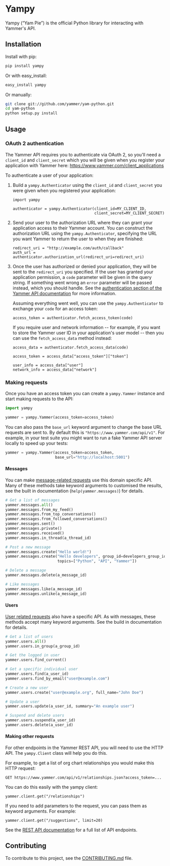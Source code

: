 # Yampy

Yampy (“Yam Pie”) is the official Python library for interacting with
Yammer's API.

## Installation

Install with pip:

```sh
pip install yampy
```

Or with easy_install:

```sh
easy_install yampy
```

Or manually:

```sh
git clone git://github.com/yammer/yam-python.git
cd yam-python
python setup.py install
```

## Usage

### OAuth 2 authentication

The Yammer API requires you to authenticate via OAuth 2, so you'll need a
`client_id` and `client_secret` which you will be given when you register your
application with Yammer here: <https://www.yammer.com/client_applications>

To authenticate a user of your application:

1.  Build a `yampy.Authenticator` using the `client_id` and `client_secret` you
    were given when you registered your application:

        import yampy

        authenticator = yampy.Authenticator(client_id=MY_CLIENT_ID,
                                            client_secret=MY_CLIENT_SECRET)

2.  Send your user to the authorization URL where they can grant your
    application access to their Yammer account. You can construct the
    authorization URL using the `yampy.Authenticator`, specifying the URL you
    want Yammer to return the user to when they are finished:

        redirect_uri = "http://example.com/auth/callback"
        auth_url = authenticator.authorization_url(redirect_uri=redirect_uri)

3.  Once the user has authorized or denied your application, they will be sent
    to the `redirect_uri` you specified. If the user has granted your application
    permission, a `code` parameter will be given in the query string. If
    something went wrong an `error` parameter will be passed instead,
    which you should handle. See the [authentication section of the Yammer API
    documentation][API-auth] for more information.

    Assuming everything went well, you can use the `yampy.Authenticator` to
    exchange your `code` for an access token:

        access_token = authenticator.fetch_access_token(code)

    If you require user and network information -- for example, if you want to
    store the Yammer user ID in your application's user model -- then you can
    use the `fetch_access_data` method instead:

        access_data = authenticator.fetch_access_data(code)

        access_token = access_data["access_token"]["token"]

        user_info = access_data["user"]
        network_info = access_data["network"]

### Making requests

Once you have an access token you can create a `yampy.Yammer` instance and start
making requests to the API:

```python
import yampy

yammer = yampy.Yammer(access_token=access_token)
```

You can also pass the `base_url` keyword argument to change the base URL
requests are sent to. By default this is `"https://www.yammer.com/api/v1"`. For
example, in your test suite you might want to run a fake Yammer API server
locally to speed up your tests:

```python
yammer = yampy.Yammer(access_token=access_token,
                      base_url="http://localhost:5001")
```

#### Messages

You can make [message-related requests][API-messages] use this domain specific
API. Many of these methods take keyword arguments to customised the results,
see the built in documentation (`help(yammer.messages)`) for details.

```python
# Get a list of messages
yammer.messages.all()
yammer.messages.from_my_feed()
yammer.messages.from_top_conversations()
yammer.messages.from_followed_conversations()
yammer.messages.sent()
yammer.messages.private()
yammer.messages.received()
yammer.messages.in_thread(a_thread_id)

# Post a new message
yammer.messages.create("Hello world!")
yammer.messages.create("Hello developers", group_id=developers_group_id,
                       topics=["Python", "API", "Yammer"])

# Delete a message
yammer.messages.delete(a_message_id)

# Like messages
yammer.messages.like(a_message_id)
yammer.messages.unlike(a_message_id)
```

#### Users

[User related requests][API-users] also have a specific API. As with messages,
these methods accept many keyword arguments. See the build in documentation for
details.

```python
# Get a list of users
yammer.users.all()
yammer.users.in_group(a_group_id)

# Get the logged in user
yammer.users.find_current()

# Get a specific individual user
yammer.users.find(a_user_id)
yammer.users.find_by_email("user@example.com")

# Create a new user
yammer.users.create("user@example.org", full_name="John Doe")

# Update a user
yammer.users.update(a_user_id, summary="An example user")

# Suspend and delete users
yammer.users.suspend(a_user_id)
yammer.users.delete(a_user_id)
```

#### Making other requests

For other endpoints in the Yammer REST API, you will need to use the HTTP API.
The `yampy.Client` class will help you do this.

For example, to get a list of org chart relationships you would make this HTTP
request:

    GET https://www.yammer.com/api/v1/relationships.json?access_token=...

You can do this easily with the yampy client:

    yammer.client.get("/relationships")

If you need to add parameters to the request, you can pass them as keyword
arguments. For example:

    yammer.client.get("/suggestions", limit=20)

See the [REST API documentation][API-REST] for a full list of API endpoints.

## Contributing

To contribute to this project, see the
[CONTRIBUTING.md](https://github.com/yammer/yam-python/blob/master/CONTRIBUTING.md)
file.

[API-auth]: https://developer.yammer.com/authentication/
[API-messages]: https://developer.yammer.com/restapi/#rest-messages
[API-users]: https://developer.yammer.com/restapi/#rest-users
[API-REST]: https://developer.yammer.com/restapi/
